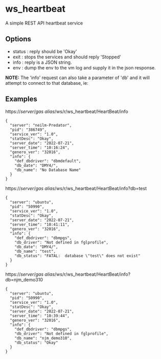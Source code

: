
# ws_heartbeat

A simple REST API heartbeat service

## Options

* status : reply should be 'Okay'
* exit   : stops the services and should reply 'Stopped'
* info   : reply is a JSON string.
* env    : dump the env to the vm log and supply it in the json response.

**NOTE:** The 'info' request can also take a parameter of 'db' and it will attempt to connect to that database, ie:

## Examples

https://_server_/_gas alias_/ws/r/ws_heartbeat/HeartBeat/info
```
{
  "server": "neilm-Predator",
  "pid": "386749",
  "service_ver": "1.0",
  "statDesc": "Okay",
  "server_date": "2022-07-21",
  "server_time": "10:16:24",
  "genero_ver": "32016",
  "info": {
    "def_dbdriver": "dbmdefault",
    "db_date": "DMY4/",
    "db_name": "No Database Name"
  }
}
```


https://_server_/_gas alias_/ws/r/ws_heartbeat/HeartBeat/info?db=test
```
{
  "server": "ubuntu",
  "pid": "50990",
  "service_ver": "1.0",
  "statDesc": "Okay",
  "server_date": "2022-07-21",
  "server_time": "10:41:11",
  "genero_ver": "32016",
  "info": {
    "def_dbdriver": "dbmpgs",
    "db_driver": "Not defined in fglprofile",
    "db_date": "DMY4/",
    "db_name": "test",
    "db_status": "FATAL:  database \"test\" does not exist"
  }
}
```


https://_server_/_gas alias_/ws/r/ws_heartbeat/HeartBeat/info?db=njm_demo310
```
{
  "server": "ubuntu",
  "pid": "50990",
  "service_ver": "1.0",
  "statDesc": "Okay",
  "server_date": "2022-07-21",
  "server_time": "10:39:44",
  "genero_ver": "32016",
  "info": {
    "def_dbdriver": "dbmpgs",
    "db_driver": "Not defined in fglprofile",
    "db_name": "njm_demo310",
    "db_status": "Okay"
  }
}
```
